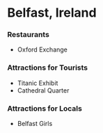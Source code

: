 # Belfast, Ireland

### Restaurants
 - Oxford Exchange

### Attractions for Tourists
- Titanic Exhibit
- Cathedral Quarter

### Attractions for Locals
- Belfast Girls
